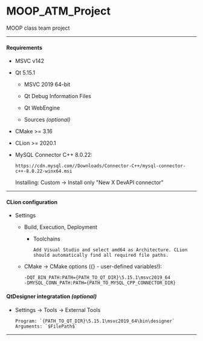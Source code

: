# MOOP_ATM_Project

MOOP class team project

---

#### **Requirements**

- MSVC v142

- Qt 5.15.1
  
  - MSVC 2019 64-bit
  
  - Qt Debug Information Files
  
  - Qt WebEngine
  
  - Sources *(optional)*

- CMake >= 3.16

- CLion >= 2020.1 

- MySQL Connector C++ 8.0.22: 

      https://cdn.mysql.com//Downloads/Connector-C++/mysql-connector-c++-8.0.22-winx64.msi

     Installing: Custom -> Install only "New X DevAPI connector"
---

#### CLion configuration

- Settings

    - Build, Execution, Deployment
  
        - Toolchains
    
              Add Visual Studio and select amd64 as Architecture. CLion should automatically find all required file paths.
  
  - CMake -> CMake options ({} - user-defined variables!): 
  
        -DQT_BIN_PATH:PATH={PATH_TO_QT_DIR}\5.15.1\msvc2019_64
        -DMYSQL_CONN_PATH:PATH={PATH_TO_MYSQL_CPP_CONNECTOR_DIR}

#### QtDesigner integratation *(optional)*

 - Settings -> Tools -> External Tools

       Program: `{PATH_TO_QT_DIR}\5.15.1\msvc2019_64\bin\designer`
       Arguments: `$FilePath$`

---
